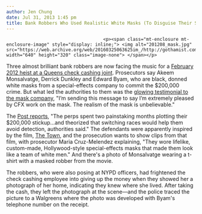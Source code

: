 ```yaml
---
author: Jen Chung
date: Jul 31, 2013 1:45 pm
title: Bank Robbers Who Used Realistic White Masks (To Disguise Their Skin Color) Now On Trial
---
```


	
										<p><span class="mt-enclosure mt-enclosure-image" style="display: inline;"> <img alt="201208_mask.jpg" src="https://web.archive.org/web/20160325063625im_/http://gothamist.com/attachments/garth/201208_mask.jpg" width="640" height="320" class="image-none"> </span></p>

<p>Three almost brilliant bank robbers are now facing the music for a <a href="https://web.archive.org/web/20160325063625/http://gothamist.com/2012/02/16/cops_search_for_phony_cops_who_robb.php">February 2012 heist at a Queens check cashing joint</a>. Prosecutors say Akeem Monsalvatge, Derrick Dunkley and Edward Byam, who are black, donned white masks from a special-effects company to commit the $200,000 crime. But what led the authorities to them was the <a href="https://web.archive.org/web/20160325063625/http://gothamist.com/2012/08/22/alleged_fake_face_crooks_caught_tha.php">glowing testimonial to the mask company</a>, &quot;I&#x2019;m sending this message to say I&#x2019;m extremely pleased by CFX work on the mask. The realism of the mask is unbelievable.&quot;</p>

<p>The <a href="https://web.archive.org/web/20160325063625/http://www.nypost.com/p/news/local/white_wrong_OObh18KFJKieUOQ2mb7zRN">Post reports</a>, &quot;The perps spent two painstaking months plotting their $200,000 stickup...and theorized that switching races would help them avoid detection, authorities said.&quot; The defendants were apparently inspired by the film, <a href="https://web.archive.org/web/20160325063625/http://www.youtube.com/watch?v=QQ7wcayQQLQ">The Town</a>, and the prosecution wants to show clips from that film, with prosecutor Maria Cruz-Melendez explaining, &quot;They wore lifelike, custom-made, Hollywood-style special-effects masks that made them look like a team of white men.&quot; And there&apos;s a photo of Monsalvatge wearing a t-shirt with a masked robber from the movie.</p>

<p>The robbers, who were also posing at NYPD officers, had frightened the check cashing employee into giving up the money when they showed her a photograph of her home, indicating they knew where she lived. After taking the cash, they left the photograph at the scene&#x2014;and the police traced the picture to a Walgreens where the photo was developed with Byam&apos;s telephone number on the receipt.</p>					
										
									
				